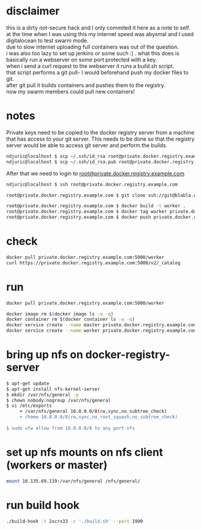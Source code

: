 # disclaimer
this is a dirty not-secure hack and I only commited it here as a note to self.
at the time when I was using this my internet speed was abysmal and I used digitalocean to test swarm mode.  
due to slow internet uploading full containers was out of the question.  
i was also too lazy to set up jenkins or some such :) . 
what this does is basically run a webserver on some port protected with a key.  
when i send a curl request to the webserver it runs a build.sh script.  
that script performs a git pull- I would beforehand push my docker files to git.  
after git pull it builds containers and  pushes them to the registry.  
now my swarm members could pull new containers!  

# notes
Private keys need to be copied to the docker registry server from a machine that has access
to your git server.
This needs to be done so that the registry server would be able to access git server and 
perform the builds.
```bash
ndjuric@localhost $ scp ~/.ssh/id_rsa root@private.docker.registry.example.com:/root/.ssh/id_rsa    
ndjuric@localhost $ scp ~/.ssh/id_rsa.pub root@private.docker.registry.example.com:/root/.ssh/id_rsa.pub
```

After that we need to login to root@private.docker.registry.example.com
```bash
ndjuric@localhost $ ssh root@private.docker.registry.example.com

root@private.docker.registry.example.com $ git clone ssh://git@blabla.com:23045/video-transcoder

root@private.docker.registry.example.com $ docker build -t worker .  
root@private.docker.registry.example.com $ docker tag worker private.docker.registry.example.com:5000/worker  
root@private.docker.registry.example.com $ docker push private.docker.registry.example.com:5000/worker  
```

# check
```bash
docker pull private.docker.registry.example.com:5000/worker
curl https://private.docker.registry.example.com:5000/v2/_catalog  
```

# run
```bash
docker pull private.docker.registry.example.com:5000/worker

docker image rm $(docker image ls -a -q)
docker container rm $(docker container ls -a -q)
docker service create --name master private.docker.registry.example.com:5000/master  
docker service create --name worker private.docker.registry.example.com:5000/worker  
```

# bring up nfs on docker-registry-server
```bash
$ apt-get update  
$ apt-get install nfs-kernel-server
$ mkdir /var/nfs/general -p
$ chown nobody:nogroup /var/nfs/general
$ vi /etc/exports
     + /var/nfs/general 10.0.0.0/8(rw,sync,no_subtree_check)                                                               │Thank you for using DigitalOcean's Docker Application.
     + /home 10.0.0.0/8(rw,sync,no_root_squash,no_subtree_check)
   
$ sudo ufw allow from 10.0.0.0/8 to any port nfs
```

# set up nfs mounts on nfs client (workers or master)
```bash
mount 10.135.69.119:/var/nfs/general /nfs/general/
```

# run build hook
```bash
./build-hook -t 2xcrx33 -c './build.sh' --port 1990
```
